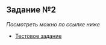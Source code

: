 ## Задание №2

_Посмотреть можно по ссылке ниже_

- [Тестовое задание](https://jkrass210.github.io/ProfiT_2/)


